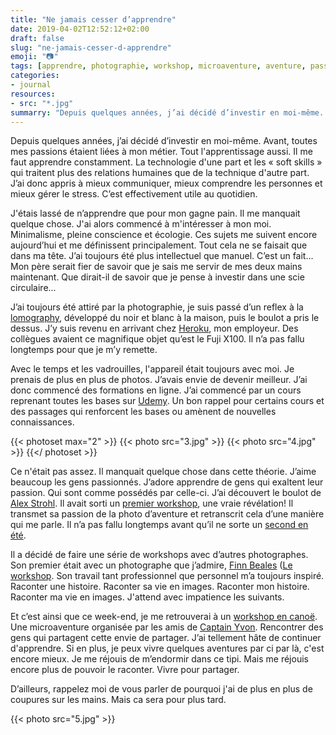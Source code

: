 ```yaml
---
title: "Ne jamais cesser d’apprendre"
date: 2019-04-02T12:52:12+02:00
draft: false
slug: "ne-jamais-cesser-d-apprendre"
emoji: "📷"
tags: [apprendre, photographie, workshop, microaventure, aventure, passion, investissement, self-esteem, artisanat, creation, inspiration, changement]
categories:
- journal
resources:
- src: "*.jpg"
summarry: "Depuis quelques années, j’ai décidé d’investir en moi-même. Avant, toutes mes passions étaient liées à mon métier. Tout l'apprentissage aussi. Il me faut apprendre constamment. La technologie d'une part et les « soft skills » qui traitent plus des relations humaines que de la technique d'autre part. J’ai donc appris à mieux communiquer, mieux comprendre les personnes et mieux gérer le stress. C’est effectivement utile au quotidien."
---
```


Depuis quelques années, j’ai décidé d’investir en moi-même. Avant, toutes mes passions étaient liées à mon métier. Tout l'apprentissage aussi. Il me faut apprendre constamment. La technologie d'une part et les « soft skills » qui traitent plus des relations humaines que de la technique d'autre part. J’ai donc appris à mieux communiquer, mieux comprendre les personnes et mieux gérer le stress. C’est effectivement utile au quotidien.

J'étais lassé de n’apprendre que pour mon gagne pain. Il me manquait quelque chose. J'ai alors commencé à m'intéresser à mon moi. Minimalisme, pleine conscience et écologie. Ces sujets me suivent encore aujourd’hui et me définissent principalement. Tout cela ne se faisait que dans ma tête. J’ai toujours été plus intellectuel que manuel. C’est un fait... Mon père serait fier de savoir que je sais me servir de mes deux mains maintenant. Que dirait-il de savoir que je pense à investir dans une scie circulaire...

J’ai toujours été attiré par la photographie, je suis passé d’un reflex à la [lomography](https://lomography.com), développé du noir et blanc à la maison, puis le boulot a pris le dessus. J’y suis revenu en arrivant chez [Heroku](https://heroku.com), mon employeur. Des collègues avaient ce magnifique objet qu’est le Fuji X100. Il n’a pas fallu longtemps pour que je m’y remette.

Avec le temps et les vadrouilles, l'appareil était toujours avec moi. Je prenais de plus en plus de photos. J’avais envie de devenir meilleur. J’ai donc commencé des formations en ligne. J’ai commencé par un cours reprenant toutes les bases sur [Udemy](https://www.udemy.com/photography-masterclass-complete-guide-to-photography/). Un bon rappel pour certains cours et des passages qui renforcent les bases ou amènent de nouvelles connaissances.

{{< photoset max="2" >}}
  {{< photo src="3.jpg" >}}
  {{< photo src="4.jpg" >}}
{{</ photoset >}}


Ce n'était pas assez. Il manquait quelque chose dans cette théorie. J’aime beaucoup les gens passionnés. J’adore apprendre de gens qui exaltent leur passion. Qui sont comme possédés par celle-ci. J’ai découvert le boulot de [Alex Strohl](http://www.alexstrohl.com). Il avait sorti un [premier workshop](https://workshop.alexstrohl.com), une vraie révélation! Il transmet sa passion de la photo d’aventure et retranscrit cela d’une manière qui me parle. Il n’a pas fallu longtemps avant qu’il ne sorte un [second en été](http://summer.alexstrohl.com).

Il a décidé de faire une série de workshops avec d’autres photographes. Son premier était avec un photographe que j’admire, [Finn Beales](https://www.madebyfinn.com) ([Le workshop](https://finnxstrohl.com). Son travail tant professionnel que personnel m’a toujours inspiré. Raconter une histoire. Raconter sa vie en images. Raconter mon histoire. Raconter ma vie en images. J'attend avec impatience les suivants.

Et c’est ainsi que ce week-end, je me retrouverai à un [workshop en canoë](http://workshops.captainyvon.fr/workshops/workshop-photo-aventure-canoe-et-bivouac-sur-la-loire/). Une microaventure organisée par les amis de [Captain Yvon](https://captainyvon.fr). Rencontrer des gens qui partagent cette envie de partager. J’ai tellement hâte de continuer d'apprendre. Si en plus, je peux vivre quelques aventures par ci par là, c'est encore mieux. Je me réjouis de m’endormir dans ce tipi. Mais me réjouis encore plus de pouvoir le raconter. Vivre pour partager.

D’ailleurs, rappelez moi de vous parler de pourquoi j'ai de plus en plus de coupures sur les mains. Mais ca sera pour plus tard.

{{< photo src="5.jpg" >}}
